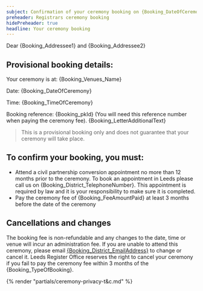 ```yaml
---
subject: Confirmation of your ceremony booking on {Booking_DateOfCeremony} at {Booking_Venues_Name}
preheader: Registrars ceremony booking 
hidePreheader: true
headline: Your ceremony booking
---
```


Dear {Booking_Addressee1} and {Booking_Addressee2}

## Provisional booking details:
Your ceremony is at: {Booking_Venues_Name}

Date: {Booking_DateOfCeremony}

Time: {Booking_TimeOfCeremony}

Booking reference: {Booking_pkId} (You will need this reference number when paying the ceremony fee). {Booking_LetterAdditionalText}

> This is a provisional booking only and does not guarantee that your ceremony will take place.


## To confirm your booking, you must:
  - Attend a civil partnership conversion appointment no more than 12 months prior to the ceremony. To book an appointment in Leeds please call us on {Booking_District_TelephoneNumber}. This appointment is required by law and it is your responsibility to make sure it is completed.
  - Pay the ceremony fee of {Booking_FeeAmountPaid} at least 3 months before the date of the ceremony


## Cancellations and changes
The booking fee is non-refundable and any changes to the date, time or venue will incur an administration fee. If you are unable to attend this ceremony, please email <a href="mailto:{Booking_District_EmailAddress}">{Booking_District_EmailAddress}</a> to change or cancel it. Leeds Register Office reserves the right to cancel your ceremony if you fail to pay the ceremony fee within 3 months of the {Booking_TypeOfBooking}.

{% render "partials/ceremony-privacy-t&c.md" %}
